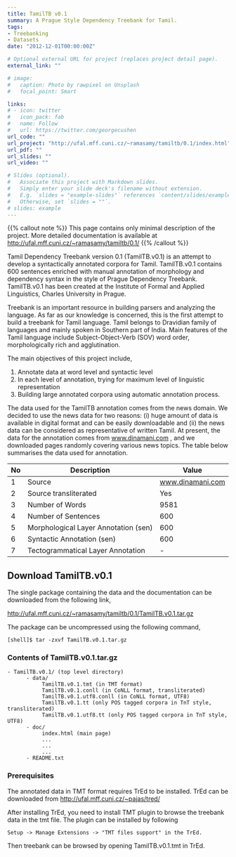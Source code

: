 ```yaml
---
title: TamilTB v0.1
summary: A Prague Style Dependency Treebank for Tamil.
tags:
- Treebanking
- Datasets
date: "2012-12-01T00:00:00Z"

# Optional external URL for project (replaces project detail page).
external_link: ""

# image:
#   caption: Photo by rawpixel on Unsplash
#   focal_point: Smart

links:
# - icon: twitter
#   icon_pack: fab
#   name: Follow
#   url: https://twitter.com/georgecushen
url_code: ""
url_project: "http://ufal.mff.cuni.cz/~ramasamy/tamiltb/0.1/index.html"
url_pdf: ""
url_slides: ""
url_video: ""

# Slides (optional).
#   Associate this project with Markdown slides.
#   Simply enter your slide deck's filename without extension.
#   E.g. `slides = "example-slides"` references `content/slides/example-slides.md`.
#   Otherwise, set `slides = ""`.
# slides: example
---
```


{{% callout note %}}
This page contains only minimal description of the project. More detailed documentation is available at http://ufal.mff.cuni.cz/~ramasamy/tamiltb/0.1/
{{% /callout %}}

Tamil Dependency Treebank version 0.1 (TamilTB.v0.1) is an attempt to develop a syntactically annotated corpora for Tamil. TamilTB.v0.1 contains 600 sentences enriched with manual annotation of morphology and dependency syntax in the style of Prague Dependency Treebank. TamilTB.v0.1 has been created at the Institute of Formal and Applied Linguistics, Charles University in Prague.

Treebank is an important resource in building parsers and analyzing the language. As far as our knowledge is concerned, this is the first attempt to build a treebank for Tamil language. Tamil belongs to Dravidian family of languages and mainly spoken in Southern part of India. Main features of the Tamil language include Subject-Object-Verb (SOV) word order, morphologically rich and agglutination.

The main objectives of this project include,
<ol>
<li>Annotate data at word level and syntactic level</li>
<li>In each level of annotation, trying for maximum level of linguistic representation</li>
<li>Building large annotated corpora using automatic annotation process.</li>
</ol>

The data used for the TamilTB annotation comes from the news domain. We decided to use the news data for  two reasons: (i) huge amount of data is available in digital format and can be easily downloadable and (ii) the news data can be considered as representative of written Tamil. At present, the data for the annotation comes from  www.dinamani.com , and we downloaded pages randomly covering various news topics. The table below summarises the data used for annotation.

| No | Description                          | Value |
| -- | ------------------------------------ | ----- |
| 1  | Source                               | www.dinamani.com |
| 2  | Source transliterated                | Yes   |
| 3  | Number of Words                      | 9581  |
| 4  | Number of Sentences                  | 600   |
| 5  | Morphological Layer Annotation (sen) | 600   |
| 6  | Syntactic Annotation (sen)           | 600   |
| 7  | Tectogrammatical Layer Annotation    | -   |


## Download TamilTB.v0.1
The single package containing the data and the documentation can be downloaded from the following link,

http://ufal.mff.cuni.cz/~ramasamy/tamiltb/0.1/TamilTB.v0.1.tar.gz

The package can be uncompressed using the following command,

```
[shell]$ tar -zxvf TamilTB.v0.1.tar.gz
```

### Contents of TamilTB.v0.1.tar.gz

```
- TamilTB.v0.1/ (top level directory)
      - data/
           TamilTB.v0.1.tmt (in TMT format)
           TamilTB.v0.1.conll (in CoNLL format, transliterated)
           TamilTB.v0.1.utf8.conll (in CoNLL format, UTF8)
           TamilTB.v0.1.tt (only POS tagged corpora in TnT style, transliterated)
           TamilTB.v0.1.utf8.tt (only POS tagged corpora in TnT style, UTF8)
      - doc/
           index.html (main page)
           ...
           ...
           ...
      - README.txt
````


### Prerequisites

The annotated data in TMT format requires TrEd to be installed. TrEd can be downloaded from  http://ufal.mff.cuni.cz/~pajas/tred/

After installing TrEd, you need to install TMT plugin to browse the treebank data in the tmt file. The plugin can be installed by following

```
Setup -> Manage Extensions -> "TMT files support" in the TrEd.
```

Then treebank can be browsed by opening TamilTB.v0.1.tmt in TrEd.
